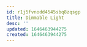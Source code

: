 ```yaml
---
id: r1j5fvnodd4545sbq8zqsgp
title: Dimmable Light
desc: ''
updated: 1646463944275
created: 1646463944275
---
```


